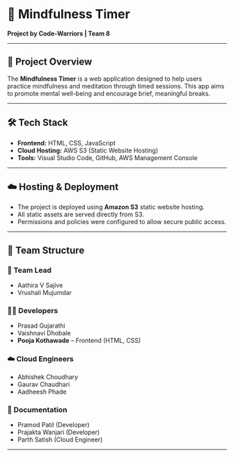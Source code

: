# 🌿 Mindfulness Timer  
**Project by Code-Warriors | Team 8**

---

## 🧘 Project Overview  
The **Mindfulness Timer** is a web application designed to help users practice mindfulness and meditation through timed sessions. This app aims to promote mental well-being and encourage brief, meaningful breaks.

---

## 🛠 Tech Stack  
- **Frontend:** HTML, CSS, JavaScript  
- **Cloud Hosting:** AWS S3 (Static Website Hosting)  
- **Tools:** Visual Studio Code, GitHub, AWS Management Console

---

## ☁️ Hosting & Deployment  
- The project is deployed using **Amazon S3** static website hosting.  
- All static assets are served directly from S3.  
- Permissions and policies were configured to allow secure public access.

---

## 👥 Team Structure  

### 🔹 Team Lead  
- Aathira V Sajive  
- Vrushali Mujumdar

### 👨‍💻 Developers  
- Prasad Gujarathi  
- Vaishnavi Dhobale  
- **Pooja Kothawade** – Frontend (HTML, CSS)

### ☁️ Cloud Engineers  
- Abhishek Choudhary  
- Gaurav Chaudhari  
- Aadheesh Phade

### 📄 Documentation  
- Pramod Patil (Developer)  
- Prajakta Wanjari (Developer)  
- Parth Satish (Cloud Engineer)

---
